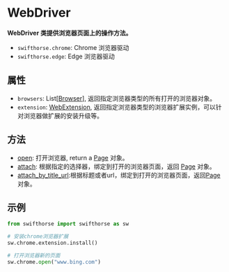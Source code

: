 # WebDriver 

**WebDriver 类提供浏览器页面上的操作方法。**  

- `swifthorse.chrome`: Chrome 浏览器驱动 
- `swifthorse.edge`: Edge 浏览器驱动   

## 属性
- `browsers`: List[[Browser](./browser/browser.md)], 返回指定浏览器类型的所有打开的浏览器对象。
- `extension`: [WebExtension](./webextension/webextension.md), 返回指定浏览器类型的浏览器扩展实例，可以针对浏览器做扩展的安装升级等。

## 方法
- [open](./open.md): 打开浏览器, return a [Page](./browser/page/page.md) 对象。
- [attach](./attach.md): 根据指定的选择器，绑定到打开的浏览器页面，返回 [Page](./browser/page/page.md) 对象。
- [attach_by_title_url](./attach_by_title_url.md):根据标题或者url，绑定到打开的浏览器页面，返回[Page](./browser/page/page.md) 对象。

## 示例
```python
from swifthorse import swifthorse as sw

# 安装chrome浏览器扩展
sw.chrome.extension.install()

# 打开浏览器新的页面
sw.chrome.open("www.bing.com")
```
